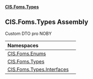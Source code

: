 #### [CIS.Foms.Types](index.md 'index')

## CIS.Foms.Types Assembly

Custom DTO pro NOBY

| Namespaces | |
| :--- | :--- |
| [CIS.Foms.Enums](CIS.Foms.Enums.md 'CIS.Foms.Enums') | |
| [CIS.Foms.Types](CIS.Foms.Types.md 'CIS.Foms.Types') | |
| [CIS.Foms.Types.Interfaces](CIS.Foms.Types.Interfaces.md 'CIS.Foms.Types.Interfaces') | |
